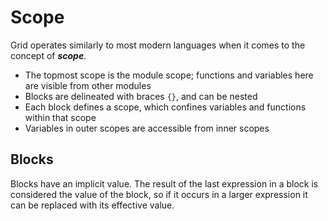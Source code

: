 # Scope

Grid operates similarly to most modern languages when it comes to the concept of ***scope***.

- The topmost scope is the module scope; functions and variables here are visible from other modules
- Blocks are delineated with braces `{}`, and can be nested
- Each block defines a scope, which confines variables and functions within that scope
- Variables in outer scopes are accessible from inner scopes

## Blocks

Blocks have an implicit value. The result of the last expression in a block is considered the value of the block, so if it occurs in a larger expression it can be replaced with its effective value.

